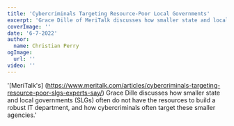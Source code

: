 ```yaml
---
title: 'Cybercriminals Targeting Resource-Poor Local Governments'
excerpt: 'Grace Dille of MeriTalk discusses how smaller state and local governments (SLGs) often do not have the resources to build a robust IT department, and how cybercriminals often target these smaller agencies.'
coverImage: ''
date: '6-7-2022'
author: 
  name: Christian Perry
ogImage:
  url: ''
video: ''
---
```


'[MeriTalk's] (https://www.meritalk.com/articles/cybercriminals-targeting-resource-poor-slgs-experts-say/) Grace Dille discusses how smaller state and local governments (SLGs) often do not have the resources to build a robust IT department, and how cybercriminals often target these smaller agencies.'